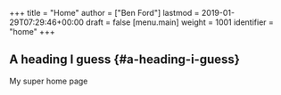 +++
title = "Home"
author = ["Ben Ford"]
lastmod = 2019-01-29T07:29:46+00:00
draft = false
[menu.main]
  weight = 1001
  identifier = "home"
+++

## A heading I guess {#a-heading-i-guess}

My super home page
